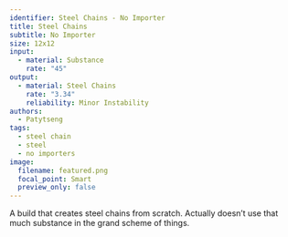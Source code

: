 ```yaml
---
identifier: Steel Chains - No Importer
title: Steel Chains
subtitle: No Importer
size: 12x12
input:
  - material: Substance
    rate: "45"
output:
  - material: Steel Chains
    rate: "3.34"
    reliability: Minor Instability
authors:
  - Patytseng
tags:
  - steel chain
  - steel
  - no importers
image:
  filename: featured.png
  focal_point: Smart
  preview_only: false
---
```

A build that creates steel chains from scratch. Actually doesn’t use that much substance in the grand scheme of things.